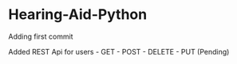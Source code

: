 # Hearing-Aid-Python
Adding first commit


Added REST Api for users
	- GET
	- POST
	- DELETE
	- PUT (Pending)
